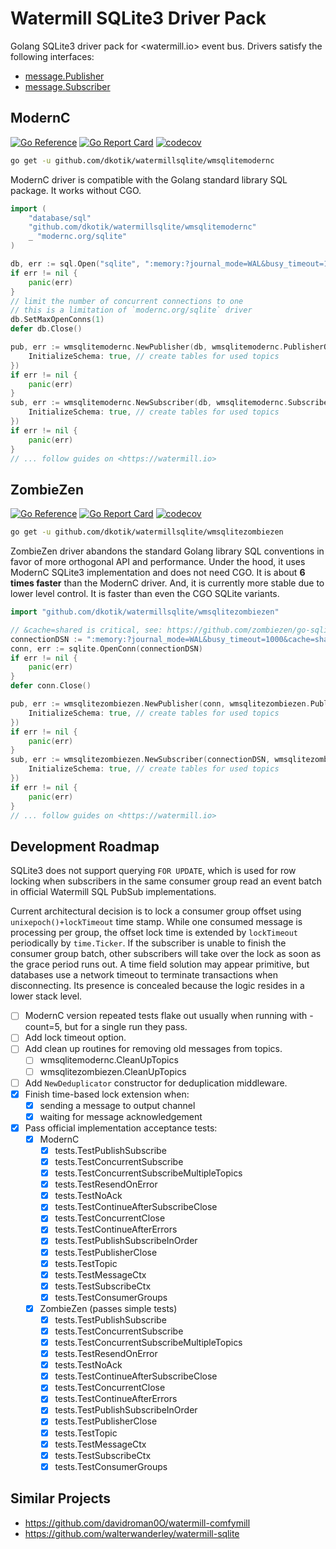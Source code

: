 # Watermill SQLite3 Driver Pack

Golang SQLite3 driver pack for <watermill.io> event bus. Drivers satisfy the following interfaces:

- [message.Publisher](https://pkg.go.dev/github.com/ThreeDotsLabs/watermill@v1.4.6/message#Publisher)
- [message.Subscriber](https://pkg.go.dev/github.com/ThreeDotsLabs/watermill@v1.4.6/message#Subscriber)

## ModernC
[![Go Reference](https://pkg.go.dev/badge/github.com/ThreeDotsLabs/watermill.svg)](https://pkg.go.dev/github.com/dkotik/watermillsqlite/wmsqlitemodernc)
[![Go Report Card](https://goreportcard.com/badge/github.com/dkotik/watermillsqlite/wmsqlitemodernc)](https://goreportcard.com/report/github.com/dkotik/watermillsqlite/wmsqlitemodernc)
[![codecov](https://codecov.io/gh/dkotik/watermillsqlite/wmsqlitemodernc/branch/master/graph/badge.svg)](https://codecov.io/gh/dkotik/watermillsqlite/wmsqlitemodernc)

```sh
go get -u github.com/dkotik/watermillsqlite/wmsqlitemodernc
```

ModernC driver is compatible with the Golang standard library SQL package. It works without CGO.

```go
import (
	"database/sql"
	"github.com/dkotik/watermillsqlite/wmsqlitemodernc"
	_ "modernc.org/sqlite"
)

db, err := sql.Open("sqlite", ":memory:?journal_mode=WAL&busy_timeout=1000&cache=shared")
if err != nil {
	panic(err)
}
// limit the number of concurrent connections to one
// this is a limitation of `modernc.org/sqlite` driver
db.SetMaxOpenConns(1)
defer db.Close()

pub, err := wmsqlitemodernc.NewPublisher(db, wmsqlitemodernc.PublisherOptions{
	InitializeSchema: true, // create tables for used topics
})
if err != nil {
	panic(err)
}
sub, err := wmsqlitemodernc.NewSubscriber(db, wmsqlitemodernc.SubscriberOptions{
	InitializeSchema: true, // create tables for used topics
})
if err != nil {
	panic(err)
}
// ... follow guides on <https://watermill.io>
```

## ZombieZen
[![Go Reference](https://pkg.go.dev/badge/github.com/ThreeDotsLabs/watermill.svg)](https://pkg.go.dev/github.com/dkotik/watermillsqlite/wmsqlitezombiezen)
[![Go Report Card](https://goreportcard.com/badge/github.com/dkotik/watermillsqlite/wmsqlitezombiezen)](https://goreportcard.com/report/github.com/dkotik/watermillsqlite/wmsqlitezombiezen)
[![codecov](https://codecov.io/gh/dkotik/watermillsqlite/wmsqlitezombiezen/branch/master/graph/badge.svg)](https://codecov.io/gh/dkotik/watermillsqlite/wmsqlitezombiezen)

```sh
go get -u github.com/dkotik/watermillsqlite/wmsqlitezombiezen
```

ZombieZen driver abandons the standard Golang library SQL conventions in favor of more orthogonal API and performance. Under the hood, it uses ModernC SQLite3 implementation and does not need CGO. It is about **6 times faster** than the ModernC driver. And, it is currently more stable due to lower level control. It is faster than even the CGO SQLite variants.

```go
import "github.com/dkotik/watermillsqlite/wmsqlitezombiezen"

// &cache=shared is critical, see: https://github.com/zombiezen/go-sqlite/issues/92#issuecomment-2052330643
connectionDSN := ":memory:?journal_mode=WAL&busy_timeout=1000&cache=shared")
conn, err := sqlite.OpenConn(connectionDSN)
if err != nil {
	panic(err)
}
defer conn.Close()

pub, err := wmsqlitezombiezen.NewPublisher(conn, wmsqlitezombiezen.PublisherOptions{
	InitializeSchema: true, // create tables for used topics
})
if err != nil {
	panic(err)
}
sub, err := wmsqlitezombiezen.NewSubscriber(connectionDSN, wmsqlitezombiezen.SubscriberOptions{
	InitializeSchema: true, // create tables for used topics
})
if err != nil {
	panic(err)
}
// ... follow guides on <https://watermill.io>
```

## Development Roadmap

SQLite3 does not support querying `FOR UPDATE`, which is used for row locking when subscribers in the same consumer group read an event batch in official Watermill SQL PubSub implementations.

Current architectural decision is to lock a consumer group offset using `unixepoch()+lockTimeout` time stamp. While one consumed message is processing per group, the offset lock time is extended by `lockTimeout` periodically by `time.Ticker`. If the subscriber is unable to finish the consumer group batch, other subscribers will take over the lock as soon as the grace period runs out. A time field solution may appear primitive, but databases use a network timeout to terminate transactions when disconnecting. Its presence is concealed because the logic resides in a lower stack level.

- [ ] ModernC version repeated tests flake out usually when running with -count=5, but for a single run they pass.
- [ ] Add lock timeout option.
- [ ] Add clean up routines for removing old messages from topics.
    - [ ] wmsqlitemodernc.CleanUpTopics
    - [ ] wmsqlitezombiezen.CleanUpTopics
- [ ] Add `NewDeduplicator` constructor for deduplication middleware.
- [x] Finish time-based lock extension when:
    - [x] sending a message to output channel
    - [x] waiting for message acknowledgement
- [x] Pass official implementation acceptance tests:
    - [x] ModernC
        - [x] tests.TestPublishSubscribe
        - [x] tests.TestConcurrentSubscribe
        - [x] tests.TestConcurrentSubscribeMultipleTopics
        - [x] tests.TestResendOnError
        - [x] tests.TestNoAck
        - [x] tests.TestContinueAfterSubscribeClose
        - [x] tests.TestConcurrentClose
        - [x] tests.TestContinueAfterErrors
        - [x] tests.TestPublishSubscribeInOrder
        - [x] tests.TestPublisherClose
        - [x] tests.TestTopic
        - [x] tests.TestMessageCtx
        - [x] tests.TestSubscribeCtx
        - [x] tests.TestConsumerGroups
    - [x] ZombieZen (passes simple tests)
        - [x] tests.TestPublishSubscribe
        - [x] tests.TestConcurrentSubscribe
        - [x] tests.TestConcurrentSubscribeMultipleTopics
        - [x] tests.TestResendOnError
        - [x] tests.TestNoAck
        - [x] tests.TestContinueAfterSubscribeClose
        - [x] tests.TestConcurrentClose
        - [x] tests.TestContinueAfterErrors
        - [x] tests.TestPublishSubscribeInOrder
        - [x] tests.TestPublisherClose
        - [x] tests.TestTopic
        - [x] tests.TestMessageCtx
        - [x] tests.TestSubscribeCtx
        - [x] tests.TestConsumerGroups

## Similar Projects

- <https://github.com/davidroman0O/watermill-comfymill>
- <https://github.com/walterwanderley/watermill-sqlite>
<!-- - <https://github.com/ov2b/watermill-sqlite3> - author requested removal of the mention, because it is a very rough draft - requires CGO for `mattn/go-sqlite3` dependency -->
